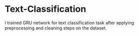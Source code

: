# Text-Classification

I trained GRU network for text classification task after applying preprocessing and cleaning steps on the dataset. 
